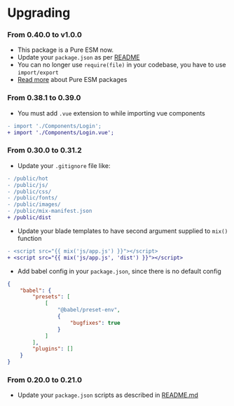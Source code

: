 # Upgrading

### From 0.40.0 to v1.0.0

* This package is a Pure ESM now.
* Update your `package.json` as per [README](./README.md)
* You can no longer use `require(file)` in your codebase, you have to use `import/export`
* [Read more](https://gist.github.com/sindresorhus/a39789f98801d908bbc7ff3ecc99d99c) about Pure ESM packages

### From 0.38.1 to 0.39.0

* You must add `.vue` extension to while importing vue components

```diff
- import './Components/Login';
+ import './Components/Login.vue';
```

### From 0.30.0 to 0.31.2

* Update your `.gitignore` file like:

```diff
- /public/hot
- /public/js/
- /public/css/
- /public/fonts/
- /public/images/
- /public/mix-manifest.json
+ /public/dist
```

* Update your blade templates to have second argument supplied to `mix()` function

```diff
- <script src="{{ mix('js/app.js') }}"></script>
+ <script src="{{ mix('js/app.js', 'dist') }}"></script>
```

* Add babel config in your `package.json`, since there is no default config

```json
{
    "babel": {
        "presets": [
            [
                "@babel/preset-env",
                {
                    "bugfixes": true
                }
            ]
        ],
        "plugins": []
    }
}
```

### From 0.20.0 to 0.21.0

* Update your `package.json` scripts as described in [README.md](./README.md)
